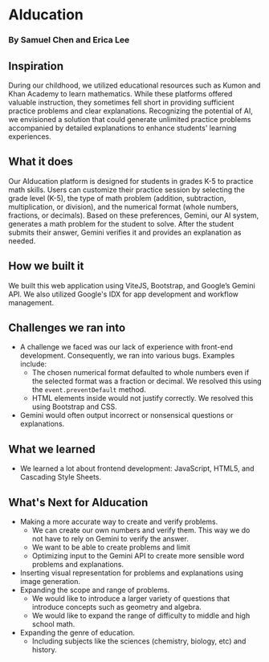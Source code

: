 # AIducation

### By Samuel Chen and Erica Lee

## Inspiration

During our childhood, we utilized educational resources such as Kumon and Khan Academy to learn mathematics. While these platforms offered valuable instruction, they sometimes fell short in providing sufficient practice problems and clear explanations. Recognizing the potential of AI, we envisioned a solution that could generate unlimited practice problems accompanied by detailed explanations to enhance students' learning experiences.

## What it does

Our AIducation platform is designed for students in grades K-5 to practice math skills. Users can customize their practice session by selecting the grade level (K-5), the type of math problem (addition, subtraction, multiplication, or division), and the numerical format (whole numbers, fractions, or decimals). Based on these preferences, Gemini, our AI system, generates a math problem for the student to solve. After the student submits their answer, Gemini verifies it and provides an explanation as needed.

## How we built it

We built this web application using ViteJS, Bootstrap, and Google’s Gemini API. We also utilized Google's IDX for app development and workflow management.

## Challenges we ran into

- A challenge we faced was our lack of experience with front-end development. Consequently, we ran into various bugs. Examples include:
    - The chosen numerical format defaulted to whole numbers even if the selected format was a fraction or decimal. We resolved this using the `event.preventDefault` method.
    - HTML elements inside would not justify correctly. We resolved this using Bootstrap and CSS.
- Gemini would often output incorrect or nonsensical questions or explanations.

## What we learned

- We learned a lot about frontend development: JavaScript, HTML5, and Cascading Style Sheets.

## What's Next for AIducation

- Making a more accurate way to create and verify problems.
    - We can create our own numbers and verify them. This way we do not have to rely on Gemini to verify the answer.
    - We want to be able to create problems and limit
    - Optimizing input to the Gemini API to create more sensible word problems and explanations.
- Inserting visual representation for problems and explanations using image generation.
- Expanding the scope and range of problems.
    - We would like to introduce a larger variety of questions that introduce concepts such as geometry and algebra.
    - We would like to expand the range of difficulty to middle and high school math.
- Expanding the genre of education.
    - Including subjects like the sciences (chemistry, biology, etc) and history.